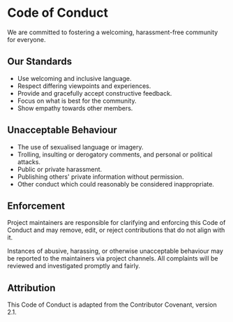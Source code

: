 # Code of Conduct

We are committed to fostering a welcoming, harassment-free community for everyone.

## Our Standards

- Use welcoming and inclusive language.
- Respect differing viewpoints and experiences.
- Provide and gracefully accept constructive feedback.
- Focus on what is best for the community.
- Show empathy towards other members.

## Unacceptable Behaviour

- The use of sexualised language or imagery.
- Trolling, insulting or derogatory comments, and personal or political attacks.
- Public or private harassment.
- Publishing others' private information without permission.
- Other conduct which could reasonably be considered inappropriate.

## Enforcement

Project maintainers are responsible for clarifying and enforcing this Code of Conduct and may remove, edit, or reject contributions that do not align with it.

Instances of abusive, harassing, or otherwise unacceptable behaviour may be reported to the maintainers via project channels. All complaints will be reviewed and investigated promptly and fairly.

## Attribution

This Code of Conduct is adapted from the Contributor Covenant, version 2.1.
